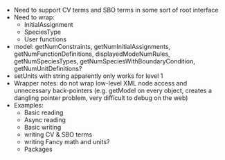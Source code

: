 * Need to support CV terms and SBO terms in some sort of root interface
* Need to wrap:
  * InitialAssignment
  * SpeciesType
  * User functions
* model: getNumConstraints, getNumInitialAssignments, getNumFunctionDefinitions, displayedModeNumRules, getNumSpeciesTypes, getNumSpeciesWithBoundaryCondition, getNumUnitDefinitions?
* setUnits with string apparently only works for level 1
* Wrapper notes: do not wrap low-level XML node access and unnecessary back-pointers (e.g. getModel on every object, creates a dangling pointer problem, very difficult to debug on the web)
* Examples:
  * Basic reading
  * Async reading
  * Basic writing
  * writing CV & SBO terms
  * writing Fancy math and units?
  * Packages
